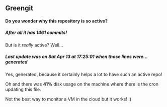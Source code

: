 ## Greengit

#### Do you wonder why this repository is so active?

##### After all it has 1461 commits!

But is it *really* active? Well...

##### Last update was on Sat Apr 13 at 17:25:01 when those lines were... generated

Yes, generated, because it certainly helps a lot to have such an active repo!

Oh and there was **41%** disk usage on the machine
where there is the cron updating this file.

Not the best way to monitor a VM in the cloud but it works! :)

